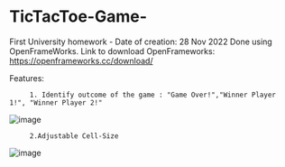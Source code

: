 
# TicTacToe-Game-
First University homework - Date of creation: 28 Nov 2022
Done using OpenFrameWorks. Link to download OpenFrameworks: https://openframeworks.cc/download/


Features: 
         
         1. Identify outcome of the game : "Game Over!","Winner Player 1!", "Winner Player 2!"

![image](https://user-images.githubusercontent.com/124136245/218987397-0a081a59-7a68-4a2f-bf55-4f826fbe359a.png)

         2.Adjustable Cell-Size

![image](https://user-images.githubusercontent.com/124136245/218987775-3b97b538-a9c2-4caa-82fa-d0cb0edc061c.png)
